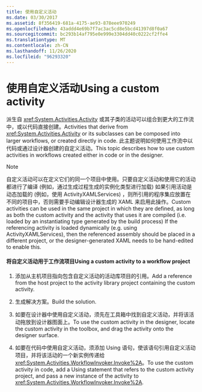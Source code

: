 ```yaml
---
title: 使用自定义活动
ms.date: 03/30/2017
ms.assetid: 8f356419-681a-4175-ae93-878eee970249
ms.openlocfilehash: 43addd4e69b7f7ac3ac5cd8e5bcd41397d8f0a67
ms.sourcegitcommit: bc293b14af795e0e999e3304dd40c0222cf2ffe4
ms.translationtype: MT
ms.contentlocale: zh-CN
ms.lasthandoff: 11/26/2020
ms.locfileid: "96293320"
---
```

# <a name="using-a-custom-activity"></a><span data-ttu-id="1cb5f-102">使用自定义活动</span><span class="sxs-lookup"><span data-stu-id="1cb5f-102">Using a custom activity</span></span>

<span data-ttu-id="1cb5f-103">派生自 <xref:System.Activities.Activity> 或其子类的活动可以组合到更大的工作流中，或以代码直接创建。</span><span class="sxs-lookup"><span data-stu-id="1cb5f-103">Activities that derive from <xref:System.Activities.Activity> or its subclasses can be composed into larger workflows, or created directly in code.</span></span> <span data-ttu-id="1cb5f-104">此主题说明如何使用工作流中以代码或通过设计器创建的自定义活动。</span><span class="sxs-lookup"><span data-stu-id="1cb5f-104">This topic describes how to use custom activities in workflows created either in code or in the designer.</span></span>  
  
> [!NOTE]
> <span data-ttu-id="1cb5f-105">自定义活动可以在定义它们的同一个项目中使用。只要自定义活动和使用它的活动都进行了编译 (例如，通过生成过程生成的实例化类型进行加载) 如果引用活动是动态加载的 (例如，使用 ActivityXAMLServices) ，则所引用的程序集应放置在不同的项目中，否则需要手动编辑设计器生成的 XAML 来启用此操作。</span><span class="sxs-lookup"><span data-stu-id="1cb5f-105">Custom activities can be used in the same project in which they are defined, as long as both the custom activity and the activity that uses it are compiled (i.e. loaded by an instantiating type generated by the build process) If the referencing activity is loaded dynamically (e.g. using ActivityXAMLServices), then the referenced assembly should be placed in a different project, or the designer-generated XAML needs to be hand-edited to enable this.</span></span>  
  
#### <a name="using-a-custom-activity-to-a-workflow-project"></a><span data-ttu-id="1cb5f-106">将自定义活动用于工作流项目</span><span class="sxs-lookup"><span data-stu-id="1cb5f-106">Using a custom activity to a workflow project</span></span>  
  
1. <span data-ttu-id="1cb5f-107">添加从主机项目指向包含自定义活动的活动库项目的引用。</span><span class="sxs-lookup"><span data-stu-id="1cb5f-107">Add a reference from the host project to the activity library project containing the custom activity.</span></span>  
  
2. <span data-ttu-id="1cb5f-108">生成解决方案。</span><span class="sxs-lookup"><span data-stu-id="1cb5f-108">Build the solution.</span></span>  
  
3. <span data-ttu-id="1cb5f-109">如要在设计器中使用自定义活动，须先在工具箱中找到自定义活动，并将该活动拖放到设计器图面上。</span><span class="sxs-lookup"><span data-stu-id="1cb5f-109">To use the custom activity in the designer, locate the custom activity in the toolbox, and drag the activity onto the designer surface.</span></span>  
  
4. <span data-ttu-id="1cb5f-110">如要在代码中使用自定义活动，须添加 Using 语句，使该语句引用自定义活动项目，并将该活动的一个新实例传递给 <xref:System.Activities.WorkflowInvoker.Invoke%2A>。</span><span class="sxs-lookup"><span data-stu-id="1cb5f-110">To use the custom activity in code, add a Using statement that refers to the custom activity project, and pass a new instance of the activity to <xref:System.Activities.WorkflowInvoker.Invoke%2A>.</span></span>
